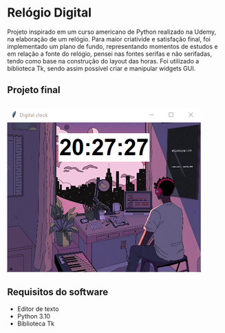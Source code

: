 <h1> Relógio Digital </h1> 

<p> Projeto inspirado em um curso americano de Python realizado na Udemy, na elaboração de um relógio. Para maior criativide e satisfação final, foi implementado um plano de fundo, representando momentos de estudos e em relação a fonte do relógio,
pensei nas fontes serifas e não serifadas, tendo como base na construção do layout das horas. Foi utilizado a biblioteca Tk, sendo assim possível criar e manipular widgets GUI.</p>

<h2> Projeto final <h2>

<img src="final-project\project.png">
 
<br>

<h2> Requisitos do software </h2>

 - Editor de texto
 - Python 3.10
 - Biblioteca Tk


